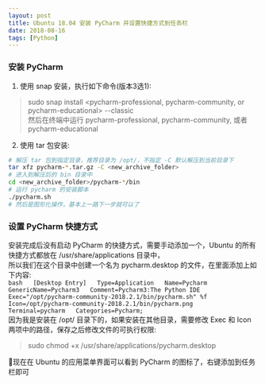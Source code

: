 ```yaml
---  
layout: post  
title: Ubuntu 18.04 安装 PyCharm 并设置快捷方式到任务栏  
date: 2018-08-16  
tags: [Python]  
---  
```

  
### 安装 PyCharm  
1. 使用 snap 安装，执行如下命令(版本3选1):  
> sudo snap install <pycharm-professional, pycharm-community, or pycharm-educational> --classic  
然后在终端中运行 pycharm-professional, pycharm-community, 或者 pycharm-educational  
2. 使用 tar 包安装:  
``` bash   
# 解压 tar 包到指定目录，推荐目录为 /opt/，不指定 -C 默认解压到当前目录下  
tar xfz pycharm-*.tar.gz -C <new_archive_folder>  
# 进入到解压后的 bin 目录中 
cd <new_archive_folder>/pycharm-*/bin  
# 运行 pycharm 的安装脚本  
./pycharm.sh  
# 然后是图形化操作，基本上一路下一步就可以了
```  
  
### 设置 PyCharm 快捷方式  
安装完成后没有启动 PyCharm 的快捷方式，需要手动添加一个，Ubuntu 的所有快捷方式都放在 /usr/share/applications 目录中，  
所以我们在这个目录中创建一个名为 pycharm.desktop 的文件，在里面添加上如下内容:  
    ``` bash  
    [Desktop Entry]  
    Type=Application  
    Name=Pycharm  
    GenericName=Pycharm3  
    Comment=Pycharm3:The Python IDE  
    Exec="/opt/pycharm-community-2018.2.1/bin/pycharm.sh" %f  
    Icon=/opt/pycharm-community-2018.2.1/bin/pycharm.png  
    Terminal=pycharm  
    Categories=Pycharm;  
    ```  
因为我是安装在 /opt/ 目录下的，如果安装在其他目录，需要修改 Exec 和 Icon 两项中的路径，保存之后修改文件的可执行权限:  
> sudo chmod +x /usr/share/applications/pycharm.desktop  
  
现在在 Ubuntu 的应用菜单界面可以看到 PyCharm 的图标了，右键添加到任务栏即可